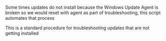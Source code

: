 Some times updates do not install because the Windows Update Agent is broken so we would reset with agent as part of troubleshooting, this script automates that process

This is a standard procedure for troubleshooting updates that are not getting installed
